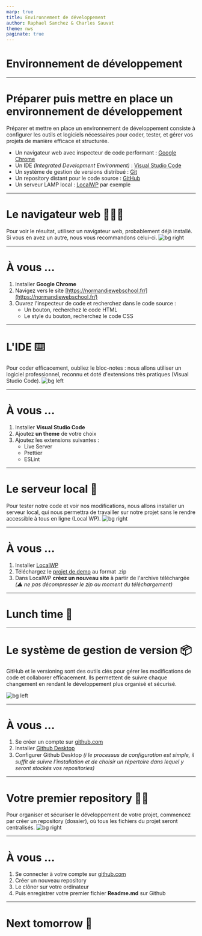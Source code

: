```yaml
---
marp: true
title: Environnement de développement
author: Raphael Sanchez & Charles Sauvat
theme: nws
paginate: true
---
```


<!-- Slide 01 -->
<!-- _class: cover invert -->
<!-- _paginate: false -->

# Environnement de développement

---

<!-- header: Environnement de développement -->
<!-- Slide 02 -->

# Préparer puis mettre en place un environnement de développement

Préparer et mettre en place un environnement de développement consiste à configurer les outils et logiciels nécessaires pour coder, tester, et gérer vos projets de manière efficace et structurée.

- Un navigateur web avec inspecteur de code performant : [Google Chrome](https://www.google.com/chrome/)
- Un IDE _(Integrated Development Environment)_ : [Visual Studio Code](https://code.visualstudio.com/)
- Un système de gestion de versions distribué : [Git](https://git-scm.com/)
- Un repository distant pour le code source : [GitHub](https://github.com/)
- Un serveur LAMP local : [LocalWP](https://localwp.com/) par exemple

---

<!-- header: Environnement de développement > Le navigateur web -->
<!-- _class: chapter  -->

# Le navigateur web 👨🏼‍💻

Pour voir le résultat, utilisez un navigateur web, probablement déjà installé. Si vous en avez un autre, nous vous recommandons celui-ci.
![bg right](../assets/chrome-screen.png)

---

<!-- _class: exercise -->

# À vous ...

1. Installer **Google Chrome**
2. Navigez vers le site [https://normandiewebschool.fr/](https://normandiewebschool.fr/)
3. Ouvrez l'inspecteur de code et recherchez dans le code source :
   - Un bouton, recherchez le code HTML
   - Le style du bouton, recherchez le code CSS

---

<!-- header: Environnement de développement > L'IDE -->
<!-- _class: chapter  -->

# L'IDE ⌨️

Pour coder efficacement, oubliez le bloc-notes : nous allons utiliser un logiciel professionnel, reconnu et doté d'extensions très pratiques (Visual Studio Code).
![bg left](../assets/vscode-screen.png)

---

<!-- _class: exercise -->

# À vous ...

1. Installer **Visual Studio Code**
2. Ajoutez **un theme** de votre choix
3. Ajoutez les extensions suivantes :
   - Live Server
   - Prettier
   - ESLint

---

<!-- _class: chapter  -->

# Le serveur local 🛜

Pour tester notre code et voir nos modifications, nous allons installer un serveur local, qui nous permettra de travailler sur notre projet sans le rendre accessible à tous en ligne (Local WP).
![bg right](../assets/server.jpg)

---

<!-- _class: exercise -->

# À vous ...

1. Installer [LocalWP](https://localwp.com/)
2. Téléchargez le [projet de demo](#) au format .zip
3. Dans LocalWP **créez un nouveau site** à partir de l'archive téléchargée _(⚠️ ne pas décompresser le zip au moment du téléchargement)_

---

<!-- _class: chapter invert -->

# <!-- fit -->Lunch time 🥙

---

<!-- _class: chapter  -->

# Le système de gestion de version 📦

GitHub et le versioning sont des outils clés pour gérer les modifications de code et collaborer efficacement. Ils permettent de suivre chaque changement en rendant le développement plus organisé et sécurisé.

![bg left](../assets/github-screen.png)

---

<!-- _class: exercise -->

# À vous ...

1. Se créer un compte sur [github.com](https://github.com/)
2. Installer [Github Desktop](https://github.com/apps/desktop)
3. Configurer Github Desktop _(ℹ️ le processus de configuration est simple, il suffit de suivre l'installation et de choisir un répertoire dans lequel y seront stockés vos repositories)_

---

<!-- _class: chapter  -->

# Votre premier repository 👶🏻

Pour organiser et sécuriser le développement de votre projet, commencez par créer un repository (dossier), où tous les fichiers du projet seront centralisés.
![bg right](../assets/github-repository-screen.png)

---

<!-- _class: exercise -->

# À vous ...

1. Se connecter à votre compte sur [github.com](https://github.com/)
2. Créer un nouveau repository
3. Le clôner sur votre ordinateur
4. Puis enregistrer votre premier fichier **Readme.md** sur Github

---

<!-- _class: chapter invert -->

# <!-- fit -->Next tomorrow 🥱
